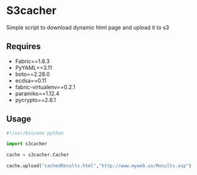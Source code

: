 S3cacher
========

Simple script to download dynamic html page and upload it to s3


## Requires

- Fabric==1.8.3
- PyYAML==3.11
- boto==2.28.0
- ecdsa==0.11
- fabric-virtualenv==0.2.1
- paramiko==1.12.4
- pycrypto==2.6.1

## Usage

```python
#!/usr/bin/env python

import s3cacher

cache = s3cacher.Cacher

cache.upload("cachedResults.html","http://www.myweb.us/Results.asp")
```